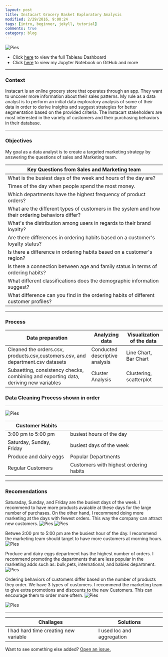 ```yaml
---
layout: post
title: Instacart Grocery Basket Exploratory Analysis 
modified: 2/29/2016, 9:00:24
tags: [intro, beginner, jekyll, tutorial]
comments: true
category: blog
---
```


![Pies](https://morwarid1.github.io/images/instacart_images/bk.png) 



- Click [here](https://public.tableau.com/profile/morwarid.najafizada#!/vizhome/InstacartGroceryBasketAnalysis/Dashboard1) to view the full Tableau Dashboard 
- Click [here](https://github.com/morwarid1/Instacart-Grocery-Basket-Analysis-Master) to view my Jupyter Notebook on GitHub and more


--------
### Context 

Instacart is an online grocery store that operates through an app. They want to uncover more information about their sales patterns. My rule as a data analyst is to perform an initial data exploratory analysis of some of their data in order to derive insights and suggest strategies for better segmentation based on the provided criteria. The Instacart stakeholders are most interested in the variety of customers and their purchasing behaviors in their database. 

-----------
### Objectives

My goal as a data analyst is to create a targeted marketing strategy by answering the questions of sales and Marketing team.


Key Questions from Sales and Marketing team |
---------------------------------------------------|
What is the busiest days of the week and hours of the day are? |
Times of the day when people spend the most money. |
Which departments have the highest frequency of product orders? |
What are the different types of customers in the system and how their ordering behaviors differ? |
What's the distribution among users in regards to their brand loyalty? |
Are there differences in ordering habits based on a customer's loyalty status? |
Is there a difference in ordering habits based on a customer's region? |
Is there a connection between age and family status in terms of ordering habits? |
What different classifications does the demographic information suggest? |
What difference can you find in the ordering habits of different customer profiles? |

-----------
### Process 

Data preparation | Analyzing data |  Visualization of the data |
------------ | ------------- | ------------- |
Cleaned the orders.csv, products.csv,customers.csv, and department.csv datasets | Conducted descriptive analysis | Line Chart, Bar Chart |
Subsetting, consistency checks, combining and exporting data, deriving new variables | Cluster Analysis | Clustering, scatterplot |

### Data Cleaning Process shown in order
-----
![Pies](https://morwarid1.github.io/images/instacart_images/population_flow.png) 


Customer Habits |  |
------------ | ------------ |
3:00 pm to 5:00 pm  |  busiest hours of the day | 
Saturday, Sunday, Friday | busiest days of the week |
Produce and dairy eggs | Popular Departments |
Regular Customers | Customers with highest ordering habits | 

-----------
### Recomendations

Saturaday, Sunday, and Friday are the busiest days of the week. I recommend to have more products avaiable at these days for the large number of purchases. On the other hand, I recommend doing more marketing at the days with fewest orders. This way the company can attract new customers. 
![Pies](https://morwarid1.github.io/images/instacart_images/C_order_hour_bar.png) 
![Pies](https://morwarid1.github.io/images/instacart_images/symbols.png) 


Betwee 3:00 pm to 5:00 pm are the busiest hour of the day. I recommend the marketing team should target to have more customers at morning hours. 
![Pies](https://morwarid1.github.io/images/instacart_images/avgspent_loyalcust.png) 


Produce and dairy eggs department has the highest number of orders. I recommend promoting the dapartments that are less popular in the marketing adds such as: bulk,pets, international, and babies department. 
![Pies](https://morwarid1.github.io/images/instacart_images/depart_ord.png) 


Ordering behaviors of customers differ based on the number of products they order.
We have 3 types of customers. I recommend the marketing team to give extra promotions and discounts to the new Customers. This can encourage them to order more oftern. 
![Pies](https://morwarid1.github.io/images/instacart_images/loyaly_flag.png) 

![Pies](https://morwarid1.github.io/images/instacart_images/C_Customers.png) 



-------------

Challages | Solutions
------------ | -------------
I had hard time creating new variable | I used loc and aggregation






Want to see something else added? <a href="https://github.com/poole/poole/issues/new">Open an issue.</a>

